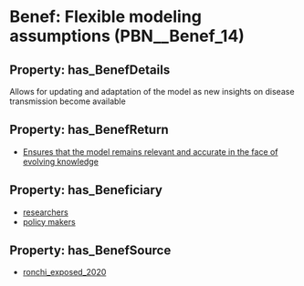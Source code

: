 # Benef: __Flexible modeling assumptions__ (PBN__Benef_14)

## Property: has_BenefDetails

Allows for updating and adaptation of the model as new insights on disease transmission become available

## Property: has_BenefReturn

* [Ensures that the model remains relevant and accurate in the face of evolving knowledge](../BenefReturn/PBN__BenefReturn_14)

## Property: has_Beneficiary

* [researchers](../Stakeholder/PBN__Stakeholder_2)
* [policy makers](../Stakeholder/PBN__Stakeholder_3)

## Property: has_BenefSource

* [ronchi_exposed_2020](../Article/PBN__Article_3)

